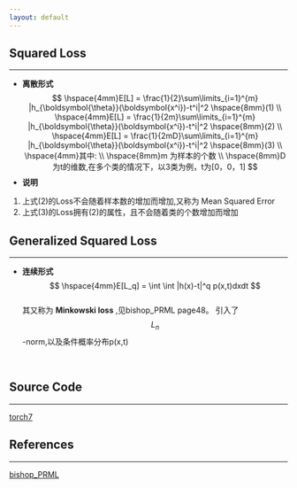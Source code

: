```yaml
---
layout: default
---
```


__Squared Loss__
----------    
---   
*  __离散形式__    
$$
\hspace{4mm}E[L] = \frac{1}{2}\sum\limits_{i=1}^{m} |h_{\boldsymbol{\theta}}(\boldsymbol{x^i})-t^i|^2   \hspace{8mm}(1) \\
\hspace{4mm}E[L] = \frac{1}{2m}\sum\limits_{i=1}^{m} |h_{\boldsymbol{\theta}}(\boldsymbol{x^i})-t^i|^2   \hspace{8mm}(2) \\
\hspace{4mm}E[L] = \frac{1}{2mD}\sum\limits_{i=1}^{m} |h_{\boldsymbol{\theta}}(\boldsymbol{x^i})-t^i|^2   \hspace{8mm}(3) \\
\hspace{4mm}其中:    \\
\hspace{8mm}m 为样本的个数 \\
\hspace{8mm}D 为t的维数,在多个类的情况下，以3类为例，t为[0，0，1]
$$    
*  __说明__        
1. 上式(2)的Loss不会随着样本数的增加而增加,又称为 Mean Squared Error    
2. 上式(3)的Loss拥有(2)的属性，且不会随着类的个数增加而增加

__Generalized Squared Loss__
----------    
---     
* __连续形式__     
$$
\hspace{4mm}E[L_q] = \int \int |h(x)-t|^q p(x,t)dxdt
$$   
其又称为 __Minkowski loss__ ,见bishop_PRML page48。 引入了$$L_n$$-norm,以及条件概率分布p(x,t)    
<br />    

__Source Code__
--------    
---    
[torch7](https://github.com/torch/nn/)

__References__
----------------    
---    
[bishop_PRML](http://research.microsoft.com/en-us/um/people/cmbishop/prml/)
